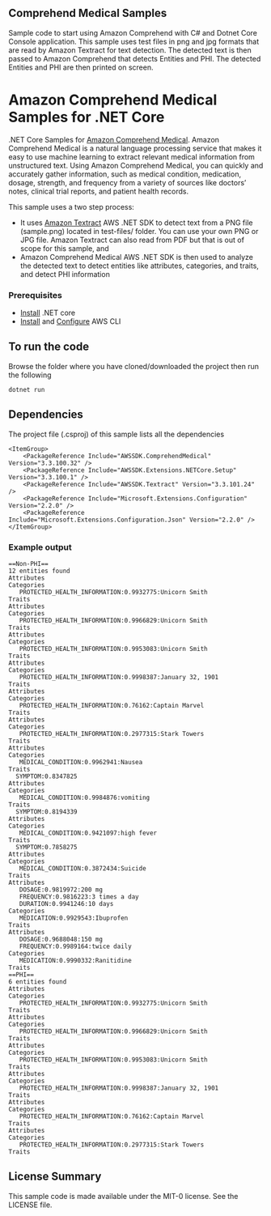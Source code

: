 ## Comprehend Medical Samples

Sample code to start using Amazon Comprehend with C# and Dotnet Core Console
application. This sample uses test files in png and jpg formats that are read by
Amazon Textract for text detection. The detected text is then passed to Amazon
Comprehend that detects Entities and PHI. The detected Entities and PHI are then
printed on screen.

# Amazon Comprehend Medical Samples for .NET Core

.NET Core Samples for
[Amazon Comprehend Medical](https://aws.amazon.com/comprehend/medical/). Amazon
Comprehend Medical is a natural language processing service that makes it easy
to use machine learning to extract relevant medical information from
unstructured text. Using Amazon Comprehend Medical, you can quickly and
accurately gather information, such as medical condition, medication, dosage,
strength, and frequency from a variety of sources like doctors’ notes, clinical
trial reports, and patient health records.

This sample uses a two step process:

- It uses [Amazon Textract](https://aws.amazon.com/textract/) AWS .NET SDK to
  detect text from a PNG file (sample.png) located in test-files/ folder. You
  can use your own PNG or JPG file. Amazon Textract can also read from PDF but
  that is out of scope for this sample, and
- Amazon Comprehend Medical AWS .NET SDK is then used to analyze the detected
  text to detect entities like attributes, categories, and traits, and detect
  PHI information

### Prerequisites

- [Install](https://dotnet.microsoft.com/download) .NET core
- [Install](https://docs.aws.amazon.com/cli/latest/userguide/cli-chap-install.html)
  and
  [Configure](https://docs.aws.amazon.com/cli/latest/userguide/cli-chap-configure.html)
  AWS CLI

## To run the code

Browse the folder where you have cloned/downloaded the project then run the
following

```
dotnet run
```

## Dependencies

The project file (.csproj) of this sample lists all the dependencies

```
<ItemGroup>
    <PackageReference Include="AWSSDK.ComprehendMedical" Version="3.3.100.32" />
    <PackageReference Include="AWSSDK.Extensions.NETCore.Setup" Version="3.3.100.1" />
    <PackageReference Include="AWSSDK.Textract" Version="3.3.101.24" />
    <PackageReference Include="Microsoft.Extensions.Configuration" Version="2.2.0" />
    <PackageReference Include="Microsoft.Extensions.Configuration.Json" Version="2.2.0" />
</ItemGroup>
```

### Example output

```
==Non-PHI==
12 entities found
Attributes
Categories
   PROTECTED_HEALTH_INFORMATION:0.9932775:Unicorn Smith
Traits
Attributes
Categories
   PROTECTED_HEALTH_INFORMATION:0.9966829:Unicorn Smith
Traits
Attributes
Categories
   PROTECTED_HEALTH_INFORMATION:0.9953083:Unicorn Smith
Traits
Attributes
Categories
   PROTECTED_HEALTH_INFORMATION:0.9998387:January 32, 1901
Traits
Attributes
Categories
   PROTECTED_HEALTH_INFORMATION:0.76162:Captain Marvel
Traits
Attributes
Categories
   PROTECTED_HEALTH_INFORMATION:0.2977315:Stark Towers
Traits
Attributes
Categories
   MEDICAL_CONDITION:0.9962941:Nausea
Traits
  SYMPTOM:0.8347825
Attributes
Categories
   MEDICAL_CONDITION:0.9984876:vomiting
Traits
  SYMPTOM:0.8194339
Attributes
Categories
   MEDICAL_CONDITION:0.9421097:high fever
Traits
  SYMPTOM:0.7858275
Attributes
Categories
   MEDICAL_CONDITION:0.3872434:Suicide
Traits
Attributes
   DOSAGE:0.9819972:200 mg
   FREQUENCY:0.9816223:3 times a day
   DURATION:0.9941246:10 days
Categories
   MEDICATION:0.9929543:Ibuprofen
Traits
Attributes
   DOSAGE:0.9688048:150 mg
   FREQUENCY:0.9989164:twice daily
Categories
   MEDICATION:0.9990332:Ranitidine
Traits
==PHI==
6 entities found
Attributes
Categories
   PROTECTED_HEALTH_INFORMATION:0.9932775:Unicorn Smith
Traits
Attributes
Categories
   PROTECTED_HEALTH_INFORMATION:0.9966829:Unicorn Smith
Traits
Attributes
Categories
   PROTECTED_HEALTH_INFORMATION:0.9953083:Unicorn Smith
Traits
Attributes
Categories
   PROTECTED_HEALTH_INFORMATION:0.9998387:January 32, 1901
Traits
Attributes
Categories
   PROTECTED_HEALTH_INFORMATION:0.76162:Captain Marvel
Traits
Attributes
Categories
   PROTECTED_HEALTH_INFORMATION:0.2977315:Stark Towers
Traits
```

## License Summary

This sample code is made available under the MIT-0 license. See the LICENSE
file.
